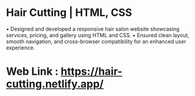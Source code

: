 # Hair Cutting | HTML, CSS
•	Designed and developed a responsive hair salon website showcasing services, pricing, and gallery using HTML and CSS.
•	Ensured clean layout, smooth navigation, and cross-browser compatibility for an enhanced user experience.

# Web Link : https://hair-cutting.netlify.app/
